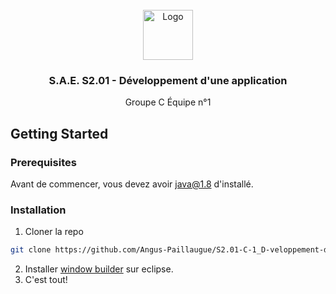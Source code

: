 
<br/>
<div align="center">
  <img src="https://upload.wikimedia.org/wikipedia/commons/thumb/7/76/FFmpeg_icon.svg/1200px-FFmpeg_icon.svg.png" alt="Logo" width="80" height="80">
  <h3 align="center">S.A.E. S2.01 - Développement d'une application</h3>
  <p align="center">
  Groupe C Équipe n°1
  </p>
</div>

## Getting Started


### Prerequisites

Avant de commencer, vous devez avoir java@1.8 d'installé.

### Installation

1. Cloner la repo
  ```sh
  git clone https://github.com/Angus-Paillaugue/S2.01-C-1_D-veloppement-d-une-application.git
  ```
2. Installer [window builder](https://eclipse.dev/windowbuilder/) sur eclipse.
3. C'est tout!
